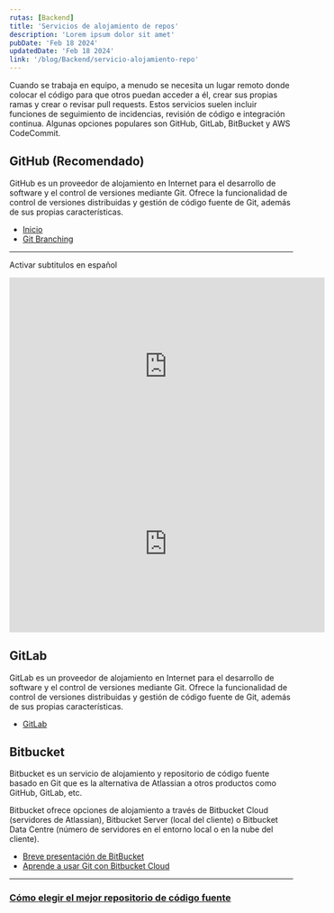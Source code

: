 ```yaml
---
rutas: [Backend]
title: 'Servicios de alojamiento de repos'
description: 'Lorem ipsum dolor sit amet'
pubDate: 'Feb 18 2024'
updatedDate: 'Feb 18 2024'
link: '/blog/Backend/servicio-alojamiento-repo'
---
```


Cuando se trabaja en equipo, a menudo se necesita un lugar remoto donde colocar el código para que otros puedan acceder a él, crear sus propias ramas y crear o revisar pull requests. Estos servicios suelen incluir funciones de seguimiento de incidencias, revisión de código e integración continua. Algunas opciones populares son GitHub, GitLab, BitBucket y AWS CodeCommit.

## GitHub (Recomendado)
GitHub es un proveedor de alojamiento en Internet para el desarrollo de software y el control de versiones mediante Git. Ofrece la funcionalidad de control de versiones distribuidas y gestión de código fuente de Git, además de sus propias características.

* [Inicio](https://docs.github.com/es/get-started/quickstart)
* [Git Branching](https://learngitbranching.js.org/?locale=es_MX)

---
Activar subtitulos en español
<iframe width="560" height="315" src="https://www.youtube.com/embed/w3jLJU7DT5E?si=G1b5BLHXkTLIQK7a&cc_load_policy=1&cc_lang_pref=es" title="YouTube video player" frameborder="0" allow="accelerometer; autoplay; clipboard-write; encrypted-media; gyroscope; picture-in-picture; web-share" allowfullscreen></iframe>

<iframe width="560" height="315" src="https://www.youtube.com/embed/wpISo9TNjfU?si=64cTlt2YcqRfPAkQ&cc_load_policy=1&cc_lang_pref=es" title="YouTube video player" frameborder="0" allow="accelerometer; autoplay; clipboard-write; encrypted-media; gyroscope; picture-in-picture; web-share" allowfullscreen></iframe>

## GitLab
GitLab es un proveedor de alojamiento en Internet para el desarrollo de software y el control de versiones mediante Git. Ofrece la funcionalidad de control de versiones distribuidas y gestión de código fuente de Git, además de sus propias características.

* [GitLab](https://git-scm.com/book/es/v2/Git-en-el-Servidor-GitLab)

## Bitbucket
Bitbucket es un servicio de alojamiento y repositorio de código fuente basado en Git que es la alternativa de Atlassian a otros productos como GitHub, GitLab, etc.

Bitbucket ofrece opciones de alojamiento a través de Bitbucket Cloud (servidores de Atlassian), Bitbucket Server (local del cliente) o Bitbucket Data Centre (número de servidores en el entorno local o en la nube del cliente).

* [Breve presentación de BitBucket](https://bitbucket.org/product/es/guides/getting-started/overview#a-brief-overview-of-bitbucket)
* [Aprende a usar Git con Bitbucket Cloud](https://www.atlassian.com/es/git/tutorials/learn-git-with-bitbucket-cloud)

---
### [Cómo elegir el mejor repositorio de código fuente](https://aulab.es/noticia/24/github-bitbucket-gitlab-las-diferencias)

